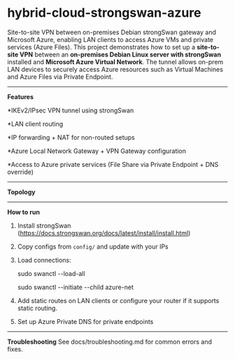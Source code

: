 # hybrid-cloud-strongswan-azure

Site-to-site VPN between on-premises Debian strongSwan gateway and Microsoft Azure, enabling LAN clients to access Azure VMs and private services (Azure Files).
This project demonstrates how to set up a **site-to-site VPN** between an **on-premises Debian Linux server with strongSwan** installed and **Microsoft Azure Virtual Network**.
The tunnel allows on-prem LAN devices to securely access Azure resources such as Virtual Machines and Azure Files via Private Endpoint.

----------------------------------------------------------------------------------

**Features**

*IKEv2/IPsec VPN tunnel using strongSwan

*LAN client routing

*IP forwarding + NAT for non-routed setups

*Azure Local Network Gateway + VPN Gateway configuration

*Access to Azure private services (File Share via Private Endpoint + DNS override)

----------------------------------------------------------------------------------

**Topology**

----------------------------------------------------------------------------------

**How to run**

1. Install strongSwan (https://docs.strongswan.org/docs/latest/install/install.html)
2. Copy configs from `config/` and update with your IPs
3. Load connections:
   
    sudo swanctl --load-all

    sudo swanctl --initiate --child azure-net

5. Add static routes on LAN clients or configure your router if it supports static routing.
6. Set up Azure Private DNS for private endpoints

----------------------------------------------------------------------------------

**Troubleshooting**
See docs/troubleshooting.md for common errors and fixes.
